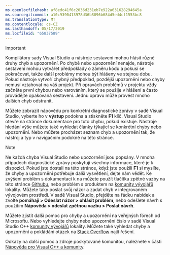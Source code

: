 ```yaml
---
ms.openlocfilehash: af8edc41f6c2036d231eb7e922a631628294645a
ms.sourcegitcommit: a10c9390413978d36b8096b684d5ed4cf1553bc8
ms.translationtype: MT
ms.contentlocale: cs-CZ
ms.lasthandoff: 05/17/2019
ms.locfileid: "65837589"
---
```

> [!IMPORTANT]
> Kompilátory sady Visual Studio a nástroje sestavení mohou hlásit různé druhy chyb a upozornění. Po chybě nebo upozornění nenajde, nástroje sestavení mohou vytvářet předpoklady o záměru kódu a pokusí se pokračovat, takže další problémy mohou být hlášeny ve stejnou dobu. Pokud nástroje vytvoří chybný předpoklad, pozdější upozornění nebo chyby nemusí vztahovat na váš projekt. Při opravách problémů v projektu vždy začněte první chybou nebo varováním, který se použije v hlášení a často provádějte opakovaná sestavení. Jednu opravu může provést mnoho dalších chyb odstranit.

Můžete zobrazit nápovědu pro konkrétní diagnostické zprávy v sadě Visual Studio, vyberte ho v **výstup** podokna a stiskněte **F1** klíč. Visual Studio otevře na stránce dokumentace pro tuto chybu, pokud existuje. Nástroje hledání výše můžete také vyhledat články týkající se konkrétní chyby nebo upozornění. Nebo můžete procházet seznam chyb a upozornění tak, že nástroj a typ v navigačním podokně na této stránce.

> [!NOTE]
> Ne každá chyba Visual Studio nebo upozornění jsou popsány. V mnoha případech diagnostické zprávy poskytují všechny informace, které je k dispozici. Pokud jste dostali na této stránce, když jste použili **F1** si myslíte, že chyby a upozornění potřebuje další vysvětlení, dejte nám vědět. Ke zvýšení problém s dokumentací k na můžete použít tlačítka zpětné vazby na této stránce [Githubu](https://github.com/MicrosoftDocs/cpp-docs/issues), nebo problém s produktem na [komunity vývojářů](https://developercommunity.visualstudio.com/spaces/8/index.html) lokality. Můžete taky poslat svůj názor a zadat chyb v integrovaném vývojovém prostředí. V sadě Visual Studio, přejděte na řádku nabídek a zvolte **pomáhají > Odeslat názor > ohlásit problém**, nebo odešlete návrh s použitím **Nápověda > odeslat zpětnou vazbu > Poslat návrh**.

Můžete zjistit další pomoc pro chyby a upozornění na veřejných fórech od Microsoftu. Nebo vyhledejte chyby nebo upozornění číslo v sadě Visual Studio C++ [komunity vývojářů](https://developercommunity.visualstudio.com/spaces/8/index.html) lokality. Můžete také vyhledat chyby a upozornění a pokládání otázek na [Stack Overflow](http://stackoverflow.com/) najít řešení.

Odkazy na další pomoc a zdroje poskytované komunitou, naleznete v části [Nápověda pro Visual C++ a komunity](../../overview/visual-cpp-help-and-community.md).